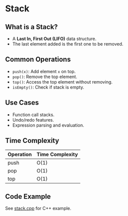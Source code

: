 # Stack

## What is a Stack?
- A **Last In, First Out (LIFO)** data structure.
- The last element added is the first one to be removed.

## Common Operations
- `push(x)`: Add element `x` on top.
- `pop()`: Remove the top element.
- `top()`: Access the top element without removing.
- `isEmpty()`: Check if stack is empty.

## Use Cases
- Function call stacks.
- Undo/redo features.
- Expression parsing and evaluation.

## Time Complexity
| Operation | Time Complexity |
| --------- | --------------- |
| push      | O(1)            |
| pop       | O(1)            |
| top       | O(1)            |

## Code Example
See [stack.cpp](code/stack.cpp) for C++ example.
